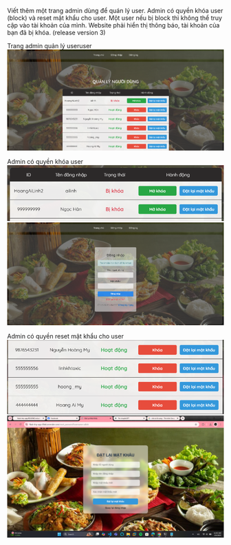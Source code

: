 Viết thêm một trang admin dùng để quán lý user. Admin có quyền khóa user (block) và 
reset mật khẩu cho user. Một user nếu bị block thì không thể truy cập vào tài khoản của 
mình. Website phải hiển thị thông báo, tài khoản của bạn đã bị khóa. (release version 
3)

Trang admin quản lý useruser
![alt text](image-4.png)

Admin có quyền khóa user
![alt text](image-6.png)
![alt text](image-7.png)

Admin có quyền reset mật khẩu cho user
![alt text](image-8.png)
![alt text](image-9.png)